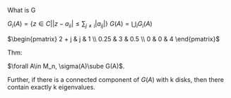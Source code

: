 What is G

$G_i(A)=\{z\in C | |z-a_{ii}|\le \sum_{j\ne i}|a_{ij}|\}$ $G(A)=\bigcup_{i}G_i(A)$

$\begin{pmatrix}  2 + j & j & 1 \\
                  0.25 & 3 & 0.5 \\
                  0 & 0 & 4  \end{pmatrix}$​

Thm:

$\forall A\in M_n, \sigma(A)\sube G(A)$. 

Further, if there is a connected component of $G(A)$ with k disks, then there contain exactly k eigenvalues.
